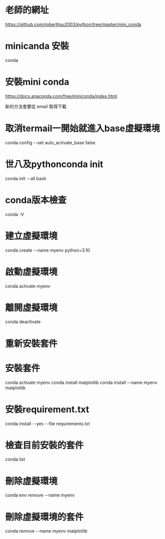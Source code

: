 # 老師的網址

https://github.com/roberthsu2003/python/tree/master/mini_conda

# minicanda 安裝

conda
# 安裝mini conda

https://docs.anaconda.com/free/miniconda/index.html

新的方法會要從 email 取得下載

# 取消termail一開始就進入base虛擬環境

conda config --set auto_activate_base false

# 世八及pythonconda init

conda init --all bash

# conda版本檢查

conda -V

# 建立虛擬環境

conda create --name myenv python=3.10

# 啟動虛擬環境

conda activate myenv

# 離開虛擬環境

conda deactivate

# 重新安裝套件

# 安裝套件
conda activate myenv
conda install matplotlib
conda install --name myenv matplotlib

# 安裝requirement.txt
 conda install --yes --file requirements.txt

# 檢查目前安裝的套件

conda list

# 刪除虛擬環境

conda env remove --name myenv

# 刪除虛擬環境的套件

conda remove --name myenv matplotlib